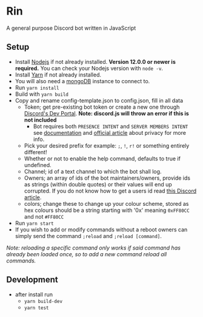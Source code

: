 # Rin
A general purpose Discord bot written in JavaScript

## Setup
* Install [Nodejs](https://nodejs.org/en/) if not already installed. **Version 12.0.0 or newer is required.** You can check your Nodejs version with `node -v`.
* Install [Yarn](https://classic.yarnpkg.com/en/docs/install) if not already installed.
* You will also need a [mongoDB](https://www.mongodb.com/try/download/community) instance to connect to.
* Run `yarn install`
* Build with `yarn build`
* Copy and rename config-template.json to config.json, fill in all data
	* Token; get pre-existing bot token or create a new one through [Discord's Dev Portal](https://discord.com/developers/applications). **Note: discord.js will throw an error if this is not included**
    	* Bot requires both `PRESENCE INTENT` and `SERVER MEMBERS INTENT` see [documentation](https://discord.com/developers/docs/topics/gateway#privileged-intents) and [official article](https://support.discord.com/hc/en-us/articles/360040720412) about privacy for more info.
	* Pick your desired prefix for example: `;`, `!`, `r!` or something entirely different!
	* Whether or not to enable the help command, defaults to true if undefined.
	* Channel; id of a text channel to which the bot shall log.
	* Owners; an array of ids of the bot maintainers/owners, provide ids as strings (within double quotes) or their values will end up corrupted. If you do not know how to get a users id read [this Discord article](https://support.discord.com/hc/en-us/articles/206346498-Where-can-I-find-my-User-Server-Message-ID-).
	* colors; change these to change up your colour scheme, stored as hex colours should be a string starting with '0x' meaning `0xFF80CC` and not `#FF80CC`
* Run `yarn start`
* If you wish to add or modify commands without a reboot owners can simply send the command `;reload` and `;reload [command]`. 

*Note: reloading a specific command only works if said command has already been loaded once, so to add a new command reload all commands.*

## Development
* after install run 
	* `yarn build-dev`
	* `yarn test`
